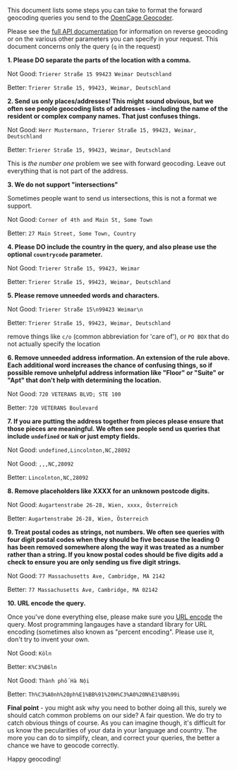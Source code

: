 This document lists some steps you can take to format the forward geocoding queries you send to the [OpenCage Geocoder](https://opencagedata.com).

Please see the [full API documentation](https://opencagedata.com/api) for information on reverse geocoding or on the various other parameters you can specify in your request. This document concerns only the query (`q` in the request)

**1. Please DO separate the parts of the location with a comma.**

Not Good: `Trierer Straße 15 99423 Weimar Deutschland`

Better: `Trierer Straße 15, 99423, Weimar, Deutschland`

**2. Send us only places/addresses! This might sound obvious, but we often see people geocoding lists of addresses - including the name of the resident or complex company names. That just confuses things.**

Not Good: `Herr Mustermann, Trierer Straße 15, 99423, Weimar, Deutschland`

Better: `Trierer Straße 15, 99423, Weimar, Deutschland`

This is _the number one_ problem we see with forward geocoding. Leave out everything that is not part of the address.

**3. We do not support "intersections"**

Sometimes people want to send us intersections, this is not a format we support.

Not Good: `Corner of 4th and Main St, Some Town`

Better: `27 Main Street, Some Town, Country`

**4. Please DO include the country in the query, and also please use the optional `countrycode` parameter.**

Not Good: `Trierer Straße 15, 99423, Weimar`

Better: `Trierer Straße 15, 99423, Weimar, Deutschland`

**5. Please remove unneeded words and characters.**

Not Good: `Trierer Straße 15\n99423 Weimar\n`

Better: `Trierer Straße 15, 99423, Weimar, Deutschland`

remove things like `c/o` (common abbreviation for 'care of'), or `PO BOX` that do not actually specify the location

**6. Remove unneeded address information. An extension of the rule above. Each additional word increases the chance of confusing things, so if possible remove unhelpful address information like "Floor" or "Suite" or "Apt" that don't help with determining the location.**

Not Good: `720 VETERANS BLVD; STE 100`

Better: `720 VETERANS Boulevard`

**7. If you are putting the address together from pieces please ensure that those pieces are meaningful. We often see people send us queries that include `undefined` or `NaN` or just empty fields.**

Not Good: `undefined,Lincolnton,NC,28092`

Not Good: `,,,NC,28092`

Better: `Lincolnton,NC,28092`

**8. Remove placeholders like XXXX for an unknown postcode digits.**

Not Good: `Augartenstrabe 26-28, Wien, xxxx, Österreich`

Better: `Augartenstrabe 26-28, Wien, Österreich`

**9. Treat postal codes as strings, not numbers. We often see queries with four digit postal codes when they should be five because the leading 0 has been removed somewhere along the way it was treated as a number rather than a string. If you know postal codes should be five digits add a check to ensure you are only sending us five digit strings.** 

Not Good: `77 Massachusetts Ave, Cambridge, MA 2142`

Better: `77 Massachusetts Ave, Cambridge, MA 02142`

**10. URL encode the query.**

Once you've done everything else, please make sure you [URL encode](https://en.wikipedia.org/wiki/Percent-encoding) the query.
Most programming langauges have a standard library for URL encoding (sometimes also known as "percent encoding". Please use it, don't try to invent your own.

Not Good: `Köln`

Better: `K%C3%B6ln`

Not Good: `Thành phố Hà Nội`

Better: `Th%C3%A0nh%20ph%E1%BB%91%20H%C3%A0%20N%E1%BB%99i`

**Final point** - you might ask why you need to bother doing all this, surely we should catch common problems on our side? A fair question. We do try to catch obvious things of course. As you can imagine though, it's difficult for us know the pecularities of your data in your language and country. The more you can do to simplify, clean, and correct your queries, the better a chance we have to geocode correctly.

Happy geocoding!
